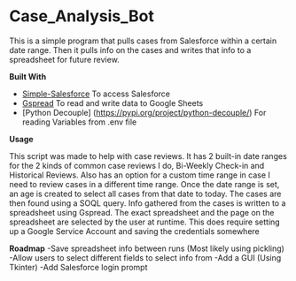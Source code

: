 # Case_Analysis_Bot

This is a simple program that pulls cases from Salesforce within a certain date range. Then it pulls info on the cases and writes that info to a spreadsheet for future review.

**Built With**

- [Simple-Salesforce](https://github.com/simple-salesforce/simple-salesforce) To access Salesforce
- [Gspread](https://github.com/burnash/gspread) To read and write data to Google Sheets
- [Python Decouple] (https://pypi.org/project/python-decouple/) For reading Variables from .env file

**Usage**

This script was made to help with case reviews. It has 2 built-in date ranges for the 2 kinds of common case reviews I do, Bi-Weekly Check-in and Historical Reviews. Also has an option for a custom time range in case I need to review cases in a different time range. Once the date range is set, an age is created to select all cases from that date to today. The cases are then found using a SOQL query. Info gathered from the cases is written to a spreadsheet using Gspread. The exact spreadsheet and the page on the spreadsheet are selected by the user at runtime. This does require setting up a Google Service Account and saving the credentials somewhere

**Roadmap**
-Save spreadsheet info between runs (Most likely using pickling)
-Allow users to select different fields to select info from
-Add a GUI (Using Tkinter)
-Add Salesforce login prompt
